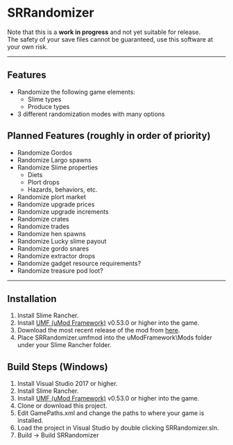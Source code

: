 # SRRandomizer
Note that this is a **work in progress** and not yet suitable for release.    
The safety of your save files cannot be guaranteed, use this software at your own risk.

---
 ## Features
 * Randomize the following game elements:
     - Slime types
     - Produce types
 * 3 different randomization modes with many options
 
 ## Planned Features (roughly in order of priority)
 * Randomize Gordos
 * Randomize Largo spawns
 * Randomize Slime properties
     - Diets
     - Plort drops
     - Hazards, behaviors, etc.  
 * Randomize plort market
 * Randomize upgrade prices
 * Randomize upgrade increments
 * Randomize crates
 * Randomize trades
 * Randomize hen spawns
 * Randomize Lucky slime payout
 * Randomize gordo snares
 * Randomize extractor drops
 * Randomize gadget resource requirements?
 * Randomize treasure pod loot?

---
## Installation
1. Install Slime Rancher.
2. Install [UMF (uMod Framework)](https://umodframework.com/download) v0.53.0 or higher into the game.
3. Download the most recent release of the mod from [here](https://github.com/supra0/SRRandomizer/releases).
4. Place SRRandomizer.umfmod into the uModFramework\Mods folder under your Slime Rancher folder.

## Build Steps (Windows)
 1. Install Visual Studio 2017 or higher.
 2. Install Slime Rancher.
 3. Install [UMF (uMod Framework)](https://umodframework.com/download) v0.53.0 or higher into the game.
 4. Clone or download this project.
 5. Edit GamePaths.xml and change the paths to where your game is installed.
 6. Load the project in Visual Studio by double clicking SRRandomizer.sln.
 7. Build -> Build SRRandomizer
